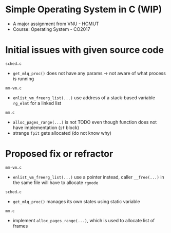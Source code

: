 # Simple Operating System in C (WIP)
- A major assignment from VNU - HCMUT
- Course: Operating System - CO2017

# Initial issues with given source code
`sched.c`
- `get_mlq_proc()` does not have any params -> not aware of what process is running

`mm-vm.c`
- `enlist_vm_freerg_list(...)` use address of a stack-based variable `rg_elmt` for a linked list

`mm.c`
- `alloc_pages_range(...)` is not TODO even though function does not have implementation (`if` block)
- strange `fpit` gets allocated (do not know why)

# Proposed fix or refractor
`mm-vm.c`
- `enlist_vm_freerg_list(...)` use a pointer instead, caller `__free(...)` in the same file will have to allocate `rgnode`

`sched.c`
- `get_mlq_proc()` manages its own states using static variable

`mm.c`
- implement `alloc_pages_range(...)`, which is used to allocate list of frames
